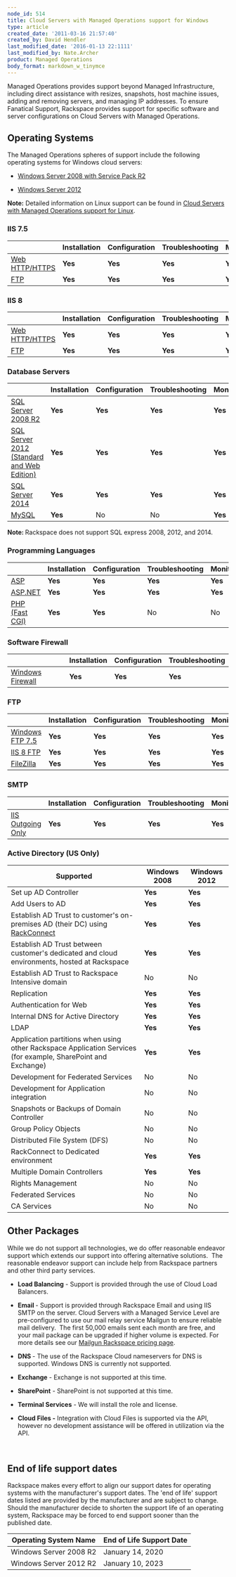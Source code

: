```yaml
---
node_id: 514
title: Cloud Servers with Managed Operations support for Windows
type: article
created_date: '2011-03-16 21:57:40'
created_by: David Hendler
last_modified_date: '2016-01-13 22:1111'
last_modified_by: Nate.Archer
product: Managed Operations
body_format: markdown_w_tinymce
---
```


<p>Managed Operations provides support beyond Managed Infrastructure, including direct assistance with resizes, snapshots, host machine issues, adding and removing servers, and managing IP addresses.&nbsp;To ensure Fanatical Support, Rackspace provides support for specific software and server configurations on Cloud Servers with Managed Operations.</p>

<h2>Operating Systems</h2>

<p>The Managed Operations spheres of support include the following operating systems for Windows cloud servers:</p>

<ul>
	<li>
	<p><a href="http://technet.microsoft.com/library/dd349801">Windows Server 2008 with Service Pack R2</a></p>
	</li>
	<li>
	<p><a href="http://technet.microsoft.com/en-US/windowsserver/hh534429">Windows Server 2012</a></p>
	</li>
</ul>

<p><strong>Note:</strong> Detailed information on Linux support can be found in <a href="http://www.rackspace.com/knowledge_center/article/cloud-servers-with-managed-operations-support-for-linux">Cloud Servers with Managed Operations support for Linux</a>.</p>

<h3>IIS 7.5</h3>

|  | Installation | Configuration | Troubleshooting | Monitoring | Patching |
| --- | ------------ | ------------- | --------------- | ---------- | -------- |
| [Web HTTP/HTTPS](http://www.iis.net/) | **Yes** | **Yes** | **Yes** | **Yes** | **Yes** |
| [FTP](http://www.iis.net/) | **Yes** | **Yes** | **Yes** | **Yes** | **Yes** |

<h3>IIS 8</h3>

|  | Installation | Configuration | Troubleshooting | Monitoring | Patching |
| --- | ------------ | ------------- | --------------- | ---------- | -------- |
| [Web HTTP/HTTPS](http://www.iis.net/) | **Yes** | **Yes** | **Yes** | **Yes** | **Yes** |
| [FTP](http://www.iis.net/) | **Yes** | **Yes** | **Yes** | **Yes** | **Yes** |

<h3>Database Servers</h3>

|  | Installation | Configuration | Troubleshooting | Monitoring | Patching |
| --- | ------------ | ------------- | --------------- | ---------- | -------- |
| [SQL Server 2008 R2](http://www.microsoft.com/en-us/server-cloud/products/sql-server/) | **Yes** | **Yes** | **Yes** | **Yes** | **Yes** |
| [SQL Server 2012 (Standard and Web Edition)](http://www.microsoft.com/en-us/server-cloud/products/sql-server/) | **Yes** | **Yes** | **Yes** | **Yes** | **Yes** |
| [SQL Server 2014](http://www.microsoft.com/en-us/server-cloud/products/sql-server/) | **Yes** | **Yes** | **Yes** | **Yes** | **Yes** |
| [MySQL](http://www.mysql.com/why-mysql/windows/)  | **Yes** | No | No | **Yes** | No |

<p><strong>Note:&nbsp;</strong>Rackspace does not support SQL express 2008, 2012, and 2014.</p>

<h3>Programming Languages</h3>

|  | Installation | Configuration | Troubleshooting | Monitoring | Patching |
| --- | ------------ | ------------- | --------------- | ---------- | -------- |
| [ASP](https://msdn.microsoft.com/en-us/library/aa286483.aspx) | **Yes** | **Yes** | **Yes** | **Yes** | **Yes** |
| [ASP.NET](http://www.asp.net/) | **Yes** | **Yes** | **Yes** | **Yes** | **Yes** |
| [PHP (Fast CGI)](http://www.php.net/) | **Yes** | **Yes** | No | No | No |

<h3>Software Firewall</h3>

|  | Installation | Configuration | Troubleshooting |
| --- | ------------ | ------------- | --------------- |
| [Windows Firewall](http://windows.microsoft.com/en-us/windows-8/windows-firewall-from-start-to-finish) | **Yes** | **Yes** | **Yes** |

<h3>FTP</h3>

|  | Installation | Configuration | Troubleshooting | Monitoring | Patching |
| --- | ------------ | ------------- | --------------- | ---------- | -------- |
| [Windows FTP 7.5](https://www.microsoft.com/en-us/download/details.aspx?id=14045) | **Yes** | **Yes** | **Yes** | **Yes** | **Yes** |
| [IIS 8 FTP](https://technet.microsoft.com/en-us/library/hh831655.aspx) | **Yes** | **Yes** | **Yes** | **Yes** | **Yes** |
| [FileZilla](https://filezilla-project.org/) | **Yes** | **Yes** | **Yes** | **Yes** | No |

<h3>SMTP</h3>

|  | Installation | Configuration | Troubleshooting | Monitoring | Patching |
| --- | ------------ | ------------- | --------------- | ---------- | -------- |
| [IIS Outgoing Only](http://www.iis.net/) | **Yes** | **Yes** | **Yes** | **Yes** | No |

<h3>Active Directory (US Only)</h3>

| Supported | Windows 2008  | Windows 2012 |
| --------- | ------------- | ------------ |
| Set up AD Controller | **Yes** | **Yes** |
| Add Users to AD | **Yes** | **Yes** |
| Establish AD Trust to customer's on-premises AD (their DC) using [RackConnect](https://www.rackspace.com/cloud/hybrid/rackconnect) | **Yes** | **Yes** |
| Establish AD Trust between customer's dedicated and cloud environments, hosted at Rackspace | **Yes** | **Yes** |
| Establish AD Trust to Rackspace Intensive domain | No | No |
| Replication | **Yes** | **Yes** |
| Authentication for Web | **Yes** | **Yes** |
| Internal DNS for Active Directory | **Yes** | **Yes** |
| LDAP | **Yes** | **Yes** |
| Application partitions when using other Rackspace Application Services (for example, SharePoint and Exchange) | **Yes** | **Yes** |
| Development for Federated Services | No | No |
| Development for Application integration | No | No |
| Snapshots or Backups of Domain Controller | No | No |
| Group Policy Objects | No | No |
| Distributed File System (DFS) | No | No |
| RackConnect to Dedicated environment | **Yes** | **Yes** |
| Multiple Domain Controllers	 | **Yes** | **Yes** |
| Rights Management | No | No |
| Federated Services | No | No |
| CA Services | No | No |

<h2>Other Packages</h2>

<p><span>While we do not support all technologies, we do offer reasonable endeavor support which extends our support into offering alternative solutions. &nbsp;The reasonable endeavor support can i</span><span>nclude</span><span>&nbsp;help from Rackspace partners and other third party services.</span></p>

<ul>
	<li>
	<p><strong>Load Balancing</strong> - Support is provided through the use of Cloud Load Balancers.</p>
	</li>
	<li>
	<p><strong>Email </strong>- Support is provided through Rackspace Email and using IIS SMTP on the server. Cloud Servers with a Managed Service Level are pre-configured to use our mail relay service Mailgun to ensure reliable mail delivery. &nbsp;The first 50,000 emails sent each month are free, and your mail package can be upgraded if higher volume is expected. For more details see our <a href="http://www.mailgun.com/rackspace" target="_blank">Mailgun Rackspace pricing page</a>.</p>
	</li>
	<li>
	<p><strong>DNS </strong>- The use of the Rackspace Cloud nameservers for DNS is supported. Windows DNS is currently not supported.</p>
	</li>
	<li>
	<p><strong>Exchange</strong>&nbsp;- Exchange is not supported at this time.</p>
	</li>
	<li>
	<p><strong>SharePoint</strong>&nbsp;- SharePoint is not supported at this time.</p>
	</li>
	<li>
	<p><strong>Terminal Services</strong> - We will install the role and license.</p>
	</li>
	<li>
	<p><strong>Cloud Files -</strong>&nbsp;Integration with Cloud Files is supported via the API, however no development assistance will be offered in utilization via the API.</p>
	</li>
</ul>

<p>&nbsp;</p>

<h2>End of life support dates</h2>

<p>Rackspace makes every effort to align our support dates for operating systems with the manufacturer's support dates. The 'end of life' support dates listed are provided by the manufacturer and are subject to change. Should the manufacturer decide to shorten the support life of an operating system, Rackspace may be forced to end support sooner than the published date.</p>

| Operating System Name | End of Life Support Date |
| --------------------- | ------------------------ |
| Windows Server 2008 R2 | January 14, 2020 |
| Windows Server 2012 R2 | January 10, 2023 |
